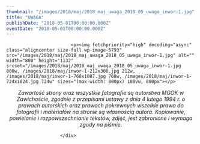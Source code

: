 ```yaml
---
thumbnail: "/images/2018/maj/2018_maj_uwaga_2018_05_uwaga_inwor-1.jpg"
title: "UWAGA"
publishDate: "2018-05-01T00:00:00.000Z"
eventDate: "2018-05-01T00:00:00.000Z"
---
```


<div class="entry-content">
							
							<p><img fetchpriority="high" decoding="async" class="aligncenter size-full wp-image-5793" src="/images/2018/maj/2018_maj_uwaga_2018_05_uwaga_inwor-1.jpg" alt="" width="800" height="1132" srcset="/images/2018/maj/2018_maj_uwaga_2018_05_uwaga_inwor-1.jpg 800w, /images/2018/maj/inwor-1-212x300.jpg 212w, /images/2018/maj/inwor-1-768x1087.jpg 768w, /images/2018/maj/inwor-1-724x1024.jpg 724w" sizes="(max-width: 800px) 100vw, 800px"></p>
<p style="text-align: center;"><em>Zawartość strony oraz wszystkie fotografie są autorstwa MGOK w Zawichoście, zgodnie z przepisami ustawy z dnia 4 lutego 1994 r. o prawach autorskich oraz prawach pokrewnych wszelkie prawa do fotografii i materiałów na stronie są własnością autora. Kopiowanie, powielanie i rozpowszechnianie tekstów, zdjęć, jest zabronione i wymaga zgody na piśmie.</em></p>
						
						</div>
